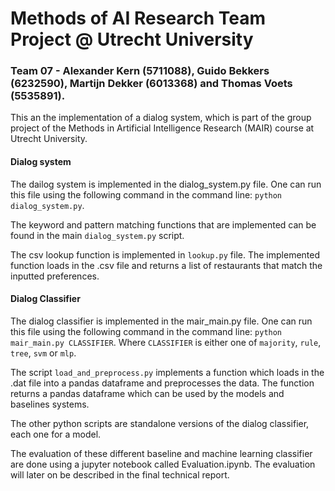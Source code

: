 # Methods of AI Research Team Project @ Utrecht University
### Team 07 - Alexander Kern (5711088), Guido Bekkers (6232590), Martijn Dekker (6013368) and Thomas Voets (5535891).

This an the implementation of a dialog system, which is part of the group project of the Methods in Artificial Intelligence Research (MAIR) course at Utrecht University.


#### Dialog system
The dailog system is implemented in the dialog_system.py file. One can run this file using the following command in the command line: `python dialog_system.py`. 

The keyword and pattern matching functions that are implemented can be found in the main `dialog_system.py` script. 

The csv lookup function is implemented in `lookup.py` file. The implemented function loads in the .csv file and returns a list of restaurants that match the inputted preferences. 

#### Dialog Classifier
The dialog classifier is implemented in the mair_main.py file. One can run this file using the following command in the command line: `python mair_main.py CLASSIFIER`. Where `CLASSIFIER` is either one of `majority`, `rule`, `tree`, `svm` or `mlp`.

The script `load_and_preprocess.py` implements a function which loads in the .dat file into a pandas dataframe and preprocesses the data. The function returns a pandas dataframe which can be used by the models and baselines systems.

The other python scripts are standalone versions of the dialog classifier, each one for a model.

The evaluation of these different baseline and machine learning classifier are done using a jupyter notebook called Evaluation.ipynb. The evaluation will later on be described in the final technical report. 
